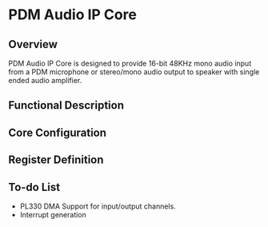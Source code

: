 # PDM Audio IP Core

## Overview

PDM Audio IP Core is designed to provide 16-bit 48KHz mono audio input from a PDM microphone or stereo/mono audio output to speaker with single ended audio amplifier.

## Functional Description


## Core Configuration



## Register Definition




## To-do List

- PL330 DMA Support for input/output channels.
- Interrupt generation


